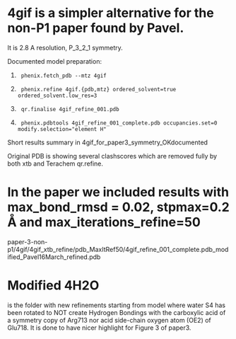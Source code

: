 # 4gif is a simpler alternative for the non-P1 paper found by Pavel.

It is 2.8 A resolution, P_3_2_1 symmetry.

Documented model preparation:

1.      phenix.fetch_pdb --mtz 4gif

2.      phenix.refine 4gif.{pdb,mtz} ordered_solvent=true ordered_solvent.low_res=3

3.      qr.finalise 4gif_refine_001.pdb

4.      phenix.pdbtools 4gif_refine_001_complete.pdb occupancies.set=0 modify.selection="element H"

Short results summary in 4gif_for_paper3_symmetry_OKdocumented

Original PDB is showing several clashscores which are removed fully by both xtb and Terachem qr.refine.

# In the paper we included results with max_bond_rmsd = 0.02, stpmax=0.2 Å and max_iterations_refine=50

 paper-3-non-p1/4gif/4gif_xtb_refine/pdb_MaxItRef50/4gif_refine_001_complete.pdb_modified_Pavel16March_refined.pdb 
 
 # Modified 4H2O 
 
is the folder with new refinements starting from model where water S4 has been rotated to NOT create Hydrogen Bondings with the carboxylic acid of a symmetry copy of Arg713 nor acid side-chain oxygen atom (OE2) of Glu718. It is done to have nicer highlight for Figure 3 of paper3.
